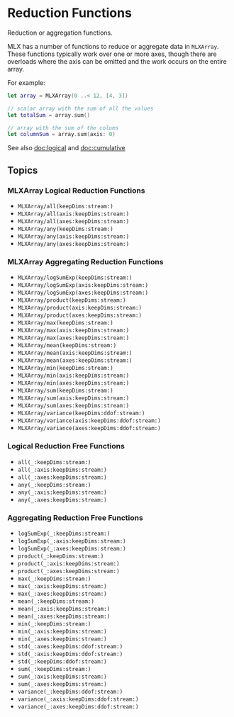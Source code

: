 #  Reduction Functions

Reduction or aggregation functions.

MLX has a number of functions to reduce or aggregate data in `MLXArray`.
These functions typically work over one or more axes, though there are
overloads where the axis can be omitted and the work occurs on the entire array.

For example:

```swift
let array = MLXArray(0 ..< 12, [4, 3])

// scalar array with the sum of all the values
let totalSum = array.sum()

// array with the sum of the colums
let columnSum = array.sum(axis: 0)
```

See also <doc:logical> and <doc:cumulative>

## Topics

### MLXArray Logical Reduction Functions

- ``MLXArray/all(keepDims:stream:)``
- ``MLXArray/all(axis:keepDims:stream:)``
- ``MLXArray/all(axes:keepDims:stream:)``
- ``MLXArray/any(keepDims:stream:)``
- ``MLXArray/any(axis:keepDims:stream:)``
- ``MLXArray/any(axes:keepDims:stream:)``

### MLXArray Aggregating Reduction Functions

- ``MLXArray/logSumExp(keepDims:stream:)``
- ``MLXArray/logSumExp(axis:keepDims:stream:)``
- ``MLXArray/logSumExp(axes:keepDims:stream:)``
- ``MLXArray/product(keepDims:stream:)``
- ``MLXArray/product(axis:keepDims:stream:)``
- ``MLXArray/product(axes:keepDims:stream:)``
- ``MLXArray/max(keepDims:stream:)``
- ``MLXArray/max(axis:keepDims:stream:)``
- ``MLXArray/max(axes:keepDims:stream:)``
- ``MLXArray/mean(keepDims:stream:)``
- ``MLXArray/mean(axis:keepDims:stream:)``
- ``MLXArray/mean(axes:keepDims:stream:)``
- ``MLXArray/min(keepDims:stream:)``
- ``MLXArray/min(axis:keepDims:stream:)``
- ``MLXArray/min(axes:keepDims:stream:)``
- ``MLXArray/sum(keepDims:stream:)``
- ``MLXArray/sum(axis:keepDims:stream:)``
- ``MLXArray/sum(axes:keepDims:stream:)``
- ``MLXArray/variance(keepDims:ddof:stream:)``
- ``MLXArray/variance(axis:keepDims:ddof:stream:)``
- ``MLXArray/variance(axes:keepDims:ddof:stream:)``

### Logical Reduction Free Functions

- ``all(_:keepDims:stream:)``
- ``all(_:axis:keepDims:stream:)``
- ``all(_:axes:keepDims:stream:)``
- ``any(_:keepDims:stream:)``
- ``any(_:axis:keepDims:stream:)``
- ``any(_:axes:keepDims:stream:)``

### Aggregating Reduction Free Functions

- ``logSumExp(_:keepDims:stream:)``
- ``logSumExp(_:axis:keepDims:stream:)``
- ``logSumExp(_:axes:keepDims:stream:)``
- ``product(_:keepDims:stream:)``
- ``product(_:axis:keepDims:stream:)``
- ``product(_:axes:keepDims:stream:)``
- ``max(_:keepDims:stream:)``
- ``max(_:axis:keepDims:stream:)``
- ``max(_:axes:keepDims:stream:)``
- ``mean(_:keepDims:stream:)``
- ``mean(_:axis:keepDims:stream:)``
- ``mean(_:axes:keepDims:stream:)``
- ``min(_:keepDims:stream:)``
- ``min(_:axis:keepDims:stream:)``
- ``min(_:axes:keepDims:stream:)``
- ``std(_:axes:keepDims:ddof:stream:)``
- ``std(_:axis:keepDims:ddof:stream:)``
- ``std(_:keepDims:ddof:stream:)``
- ``sum(_:keepDims:stream:)``
- ``sum(_:axis:keepDims:stream:)``
- ``sum(_:axes:keepDims:stream:)``
- ``variance(_:keepDims:ddof:stream:)``
- ``variance(_:axis:keepDims:ddof:stream:)``
- ``variance(_:axes:keepDims:ddof:stream:)``
